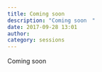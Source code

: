 ```yaml
---
title: Coming soon　
description: "Coming soon　"
date: 2017-09-28 13:01
author:
category: sessions
---
```

Coming soon　